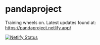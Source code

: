 # pandaproject

Training wheels on. Latest updates found at: https://pandaproject.netlify.app/

[![Netlify Status](https://api.netlify.com/api/v1/badges/5565b62d-5a6e-4cc4-94ce-fd6539f3b23d/deploy-status)](https://app.netlify.com/sites/pandaproject/deploys)
